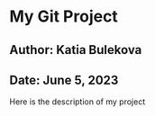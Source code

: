 # My Git Project
## Author: Katia Bulekova
## Date: June 5, 2023

Here is the description of my project
